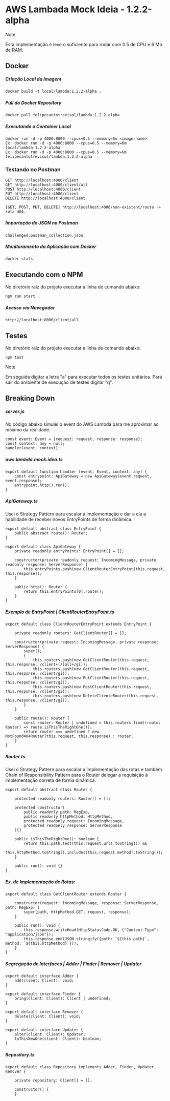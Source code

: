 # AWS Lambada Mock Ideia - 1.2.2-alpha

> [!NOTE]
> Esta implementação é leve o suficiente para rodar com 0.5 de CPU e 6 Mb de RAM.

## Docker

##### Criação Local da Imagem

```
docker build -t local/lambda:1.2.2-alpha .
```

##### Pull do Docker Repository

```
docker pull felipecantotrevisol/lambda:1.2.2-alpha
```

##### Executando o Container Local

```
docker run -d -p 4000:8000 --cpus=0.5 --memory=6m <image-name>
Ex: docker run -d -p 4000:8000 --cpus=0.5 --memory=6m local/lambda:1.2.2-alpha
Ex: docker run -d -p 4000:8000 --cpus=0.5 --memory=6m felipecantotrevisol/lambda:1.2.2-alpha
```

### Testando no Postman

```
GET http://localhost:4000/client
GET http://localhost:4000/client/all
POST http://localhost:4000/client
PUT http://localhost:4000/client
DELETE http://localhost:4000/client

[GET, POST, PUT, DELETE] http://localhost:4000/non-existent/route -> rota 404.
```

##### Importação do JSON no Postman

```
Challenged.postman_collection.json
```

##### Monitoramento da Aplicação com Docker

```
docker stats
```

## Executando com o NPM

No diretório raiz do projeto executar a linha de comando abaixo:

```
npm run start
```

##### Acesso via Navegador

```
http://localhost:8000/client/all
```

## Testes

No diretório raiz do projeto executar a linha de comando abaixo:

```
npm test
```

> [!NOTE]
> Em seguida digitar a letra "a" para executar todos os testes unitários.
> Para sair do ambiente de execução de testes digitar "q".

## Breaking Down

##### server.js

No código abaixo simulei o event do AWS Lambda para me aproximar ao máximo da realidade.

```
const event: Event = {request: request, response: response};
const context: any = null;
handler(event, context);
```

##### aws.lambda.mock.idea.ts

```
export default function handler (event: Event, context: any) {
	const entrypoint: ApiGateway = new ApiGateway(event.request, event.response);
	entrypoint.http().run();
}
```

##### ApiGateway.ts

Usei o Strategy Pattern para escalar a implementação e dar a ela a habilidade de receber novos EntryPoints de forma dinâmica.

```
export default abstract class EntryPoint {
    public abstract route(): Router;
}
```

```
export default class ApiGateway {
    private readonly entryPoints: EntryPoint[] = [];

    constructor(private readonly request: IncomingMessage, private readonly response: ServerResponse) {
        this.entryPoints.push(new ClientRouterEntryPoint(this.request, this.response));
    }

    public http(): Router {
        return this.entryPoints[0].route();
    }
}
```

##### Exemplo de EntryPoint | ClientRouterEntryPoint.ts

```
export default class ClientRouterEntryPoint extends EntryPoint {

    private readonly routers: GetClientRouter[] = [];

    constructor(private request: IncomingMessage, private response: ServerResponse) {
        super();
        {
            this.routers.push(new GetClientRouter(this.request, this.response, /client+[/]all+/gi));
            this.routers.push(new GetClientRouter(this.request, this.response, /client/gi));
            this.routers.push(new PutClientRouter(this.request, this.response, /client/gi));
            this.routers.push(new PostClientRouter(this.request, this.response, /client/gi));
            this.routers.push(new DeleteClienteRouter(this.request, this.response, /client/gi));
        }
    }

    public route(): Router {
        const router: Router | undefined = this.routers.find((route: Router) => route.isThisTheRightOne());
        return router === undefined ? new NotFound404Router(this.request, this.response) : router;
    }
}
```

##### Router.ts

Usei o Strategy Pattern para escalar a implementação das rotas e também Chain of Responsibility Pattern para o Router delegar a requisição à implementação correta de forma dinâmica.

```
export default abstract class Router {

    protected readonly routers: Router[] = [];

    protected constructor(
        public readonly path: RegExp,
        public readonly httpMethod: HttpMethod,
        protected readonly request: IncomingMessage,
        protected readonly response: ServerResponse
    ){}

    public isThisTheRightOne(): boolean {
        return this.path.test(this.request.url!.toString()) &&
        this.httpMethod.toString().includes(this.request.method!.toString());
    }

    public run(): void {}
}
```

##### Ex. de Implementação de Rotas:

```
export default class GetClientRouter extends Router {

    constructor(request: IncomingMessage, response: ServerResponse, path: RegExp) {
        super(path, HttpMethod.GET, request, response);
    }

    public run(): void {
        this.response.writeHead(HttpStatusCode.OK, {"Content-Type": "application/json"});
        this.response.end(JSON.stringify({path: `${this.path}`, method: `${this.httpMethod}`}));
    }
}
```

##### Segregação de Interfaces | Adder | Finder | Remover | Updater

```
export default interface Adder {
    add(client: Client): void;
}
```

```
export default interface Finder {
    bring(client: Client): Client | undefined;
}
```

```
export default interface Remover {
    delete(client: Client): void;
}
```

```
export default interface Updater {
    alter(client: Client): Updater;
    toThisNewOne(client: Client): boolean;
}
```

##### Repository.ts

```
export default class Repository implements Adder, Finder, Updater, Remover {

    private repository: Client[] = [];

    constructor() {
    }
```
